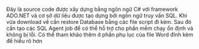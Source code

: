 Đây là source code được xây dựng bằng ngôn ngữ C# với framework ADO.NET và cơ sở dữ liệu được tạo dựng bởi ngôn ngữ truy vấn SQL. Khi vừa download về cần restore Database bằng các file script đi kèm. 
Sau đó cần tạo các SQL Agent job để có thể hỗ trợ cho phần mềm chạy ổn định và không bị lỗi.
Có thể tham khảo thêm ở phần phụ lục của file Word đính kèm để hiểu rõ hơn
